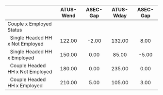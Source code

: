 
|                      |    ATUS-Wend |     ASEC-Gap |    ATUS-Wday |     ASEC-Gap |
| -------------------- | :----------: | :----------: | :----------: | :----------: |
| Couple x Employed Status |              |              |              |              |
| &nbsp;&nbsp;Single Headed HH x Not Employed |       122.00 |        -2.00 |       132.00 |         8.00 |
| &nbsp;&nbsp;Single Headed HH x Employed |       150.00 |         0.00 |        85.00 |        -5.00 |
| &nbsp;&nbsp;Couple Headed HH x Not Employed |       180.00 |         0.00 |       235.00 |         0.00 |
| &nbsp;&nbsp;Couple Headed HH x Employed |       210.00 |         5.00 |       105.00 |         3.00 |

